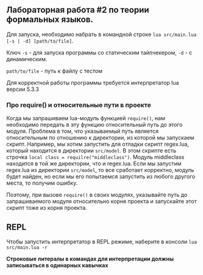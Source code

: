## Лабораторная работа #2 по теории формальных языков.

Для запуска, необходимо набрать в командной строке ` lua src/main.lua [-s | -d] [path/to/file] `.

Ключ `-s` - для запуска программы со статическим тайпчекером, `-d` - с динамическим.

`path/to/file` - путь к файлу с тестом

Для корректной работы программы требуется интерпретатор lua версии 5.3.3


### Про require() и относительные пути в проекте
Когда мы запрашиваем lua-модуль функцией `require()`, нам необходимо передать в эту функцию относительный путь до этого модуля. Проблема в том, что указываемый путь является относительным по отношению к директории, из которой мы запускаем скрипт.
Например, мы хотим запустить для отладки скрипт regex.lua, который находится в директории `src/model`. В этом скрипте есть строчка `local class = requilre("middleclass")`. Модуль middleclass находится в той же директории, что и regex.lua. Если мы запустим regex.lua из директории `src/model`, то все сработает корректно, модуль будет найден, но если мы его попытаемся запустить из любого другого места, то получим ошибку.

Поэтому, при вызове `require()` в своих модулях, указывайте путь до запрашиваемого модуля относительно корня проекта и запускайте этот скрипт тоже из корня проекта.

## REPL

Чтобы запустить интерпретатор в REPL режиме, наберите в консоли `lua src/main.lua -r`

**Строковые литералы в командах для интерпретации должны записываться в одинарных кавычках**
